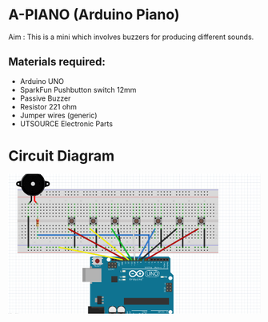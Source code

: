 # A-PIANO (Arduino Piano)

Aim : This is a mini which involves buzzers for producing different sounds.

## Materials required:
- Arduino UNO
- SparkFun Pushbutton switch 12mm
- Passive Buzzer
- Resistor 221 ohm
- Jumper wires (generic)
- UTSOURCE Electronic Parts

# Circuit Diagram
![image not found](./img/Piano)

